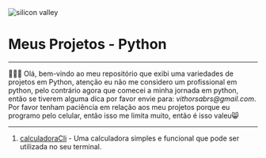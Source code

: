 <div style="align-items:center;">
  <div class="wallpaperImage">
    <img src="https://images8.alphacoders.com/576/576872.jpg" alt="silicon valley">
    <br/>
  </div>
  <div class="title">
    <h1><a style="text-decoration:none;" href="https://github.com/Devithor/myProjectsPython">Meus Projetos</a> - Python</h1>
  </div>
  <div class="container">
    <hr/>
    <p>🧑‍💻👋 Olá, bem-vindo ao meu repositório que exibi uma variedades de projetos em Python, atenção eu não me considero um profissional em python, pelo contrário agora que comecei a minha jornada em python,
então se tiverem alguma dica por favor envie para: <em>vithorsabrs@gmail.com</em>. Por favor tenham paciência em relação aos meu projetos porque eu programo pelo celular, então isso me limita muito, então é isso valeu😸</p>
      <hr/>
  </div>
  <div class="listProjects">
    <ol>
      <li><a href="https://github.com/Devithor/projectsPython/tree/main/CalculadoraCliPython">calculadoraCli</a> - Uma calculadora simples e funcional que pode ser utilizada no seu terminal.</li>
    </ol>
  </div>
</div>

